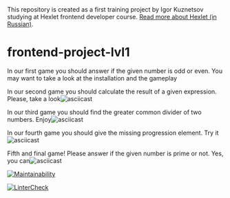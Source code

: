 ##

This repository is created as a first training project by Igor Kuznetsov studying at Hexlet frontend developer course. [Read more about Hexlet (in Russian)](https://ru.hexlet.io/pages/about?utm_source=github&utm_medium=link&utm_campaign=nodejs-package).

# frontend-project-lvl1 ####

In our first game you should answer if the given number is odd or even.
You may want to take a look at the installation and the gameplay<script id="asciicast-t8F9ThznSDmr9PElas22zKsnD" src="https://asciinema.org/a/t8F9ThznSDmr9PElas22zKsnD.js" async></script>

In our second game you should calculate the result of a given expression. Please, take a look![![asciicast](https://asciinema.org/a/VW006d2uMT8k4oJe151MaFbxg.svg)](https://asciinema.org/a/VW006d2uMT8k4oJe151MaFbxg)

In our third game you should find the greater common divider of two numbers. Enjoy![![asciicast](https://asciinema.org/a/VCk2l9SeDdg6PgEL2TYuB3arw.svg)](https://asciinema.org/a/VCk2l9SeDdg6PgEL2TYuB3arw)

In our fourth game you should  give the missing progression element. Try it![![asciicast](https://asciinema.org/a/SvBVMd0O8af74MQF2Run7Rz89.svg)](https://asciinema.org/a/SvBVMd0O8af74MQF2Run7Rz89)

Fifth and final game! Please answer if the given number is prime or not. Yes, you can![![asciicast](https://asciinema.org/a/Dgf7xRpYx9b73I8kN6w721i9H.svg)](https://asciinema.org/a/Dgf7xRpYx9b73I8kN6w721i9H)

[![Maintainability](https://api.codeclimate.com/v1/badges/d30f058e466a53678569/maintainability)](https://codeclimate.com/github/igorkuznetsov1972/frontend-project-lvl1/maintainability)

[![LinterCheck](https://github.com/igorkuznetsov1972/frontend-project-lvl1/workflows/LinterCheck/badge.svg?branch=master)](https://github.com/igorkuznetsov1972/frontend-project-lvl1/actions?query=workflow%3ALinterCheck)
